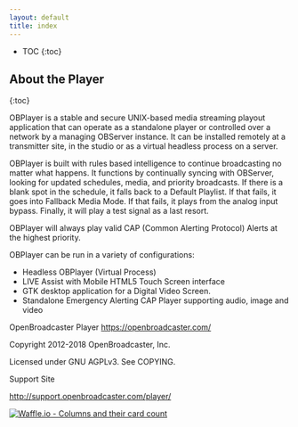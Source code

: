 ```yaml
---
layout: default
title: index
---
```


* TOC
{:toc}


## About the Player
{:toc}

OBPlayer is a stable and secure UNIX-based media streaming playout application that can operate as a standalone player or controlled over a network by a managing OBServer instance. It can be installed remotely at a transmitter site, in the studio or as a virtual headless process on a server.

OBPlayer is built with rules based intelligence to continue broadcasting no matter what happens. It functions by continually syncing with OBServer, looking for updated schedules, media, and priority broadcasts. If there is a blank spot in the schedule, it falls back to a Default Playlist. If that fails, it goes into Fallback Media Mode. If that fails, it plays from the analog input bypass. Finally, it will play a test signal as a last resort.

OBPlayer will always play valid CAP (Common Alerting Protocol) Alerts at the highest priority.

OBPlayer can be run in a variety of configurations:

+ Headless OBPlayer (Virtual Process)
+ LIVE Assist with Mobile HTML5 Touch Screen interface
+ GTK desktop application for a Digital Video Screen.
+ Standalone Emergency Alerting CAP Player supporting audio, image and video

OpenBroadcaster Player
https://openbroadcaster.com/

Copyright 2012-2018 OpenBroadcaster, Inc.

Licensed under GNU AGPLv3. See COPYING.

Support Site

http://support.openbroadcaster.com/player/


[![Waffle.io - Columns and their card count](https://badge.waffle.io/openbroadcaster/obplayer.svg?columns=all)](https://waffle.io/openbroadcaster/obplayer)

